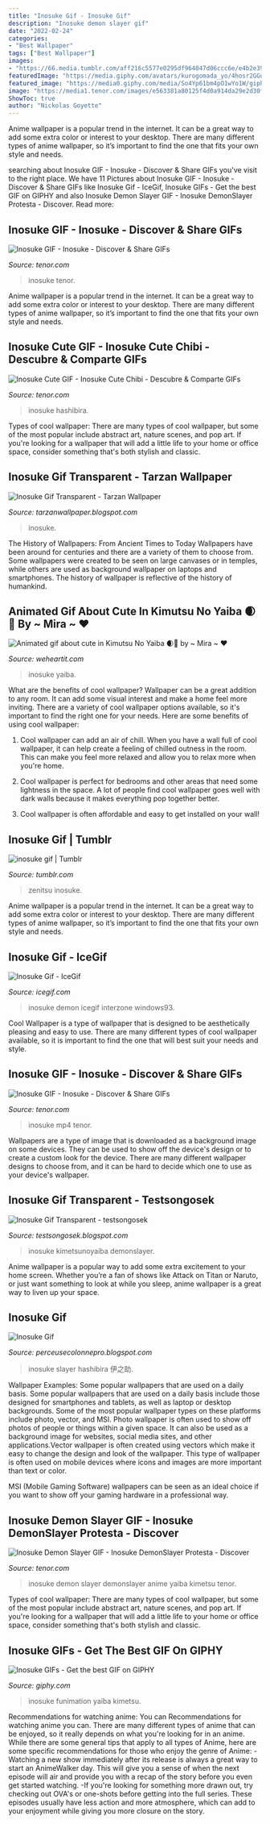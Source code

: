 ```yaml
---
title: "Inosuke Gif - Inosuke Gif"
description: "Inosuke demon slayer gif"
date: "2022-02-24"
categories:
- "Best Wallpaper"
tags: ["Best Wallpaper"]
images:
- "https://66.media.tumblr.com/aff216c5577e0295df964047d06ccc6e/e4b2e39c1a5ee112-44/s500x750/b7863ae2741c0d4af1ba1621b284c6af6dbf2176.gifv"
featuredImage: "https://media.giphy.com/avatars/kurogomada_yo/4hosr2GGun1E.gif"
featured_image: "https://media0.giphy.com/media/So4Yp61bm4pO1wYo1W/giphy.gif"
image: "https://media1.tenor.com/images/e563381a80125f4d0a914da29e2d30f4/tenor.gif?itemid=15385562"
ShowToc: true
author: "Nickolas Goyette"
---
```



Anime wallpaper is a popular trend in the internet. It can be a great way to add some extra color or interest to your desktop. There are many different types of anime wallpaper, so it’s important to find the one that fits your own style and needs.

	

		
searching about Inosuke GIF - Inosuke - Discover &amp; Share GIFs you've visit to the right place. We have 11 Pictures about Inosuke GIF - Inosuke - Discover &amp; Share GIFs like Inosuke Gif - IceGif, Inosuke GIFs - Get the best GIF on GIPHY and also Inosuke Demon Slayer GIF - Inosuke DemonSlayer Protesta - Discover. Read more:
		
    
## Inosuke GIF - Inosuke - Discover &amp; Share GIFs

<img loading=lazy src="https://media1.tenor.com/images/fbc9935500bb46350729f2fcd2c97688/tenor.gif?itemid=18002398" onerror="this.onerror=null;this.src='https://tse4.mm.bing.net/th?id=OIP.-8mTVQC7RjUHKfL80sl2iAHaHa&amp;pid=15.1';" alt="Inosuke GIF - Inosuke - Discover &amp; Share GIFs">

_Source: tenor.com_

>inosuke tenor. 

	

Anime wallpaper is a popular trend in the internet. It can be a great way to add some extra color or interest to your desktop. There are many different types of anime wallpaper, so it’s important to find the one that fits your own style and needs.

    
## Inosuke Cute GIF - Inosuke Cute Chibi - Descubre &amp; Comparte GIFs

<img loading=lazy src="https://c.tenor.com/-wcFtS0U0P0AAAAM/inosuke.gif" onerror="this.onerror=null;this.src='https://tse3.mm.bing.net/th?id=OIP.3r9qgV9QXhqBqG58S1pwcgAAAA&amp;pid=15.1';" alt="Inosuke Cute GIF - Inosuke Cute Chibi - Descubre &amp; Comparte GIFs">

_Source: tenor.com_

>inosuke hashibira. 

	

Types of cool wallpaper:
There are many types of cool wallpaper, but some of the most popular include abstract art, nature scenes, and pop art. If you're looking for a wallpaper that will add a little life to your home or office space, consider something that's both stylish and classic.

    
## Inosuke Gif Transparent - Tarzan Wallpaper

<img loading=lazy src="https://media.tenor.com/images/5a59b76286bc9fcfd624d29e820a23dd/tenor.gif" onerror="this.onerror=null;this.src='https://tse2.mm.bing.net/th?id=OIP.Wlm3Yoa8n8_WJNKeggoj3QAAAA&amp;pid=15.1';" alt="Inosuke Gif Transparent - Tarzan Wallpaper">

_Source: tarzanwallpaper.blogspot.com_

>inosuke. 

	

The History of Wallpapers: From Ancient Times to Today
Wallpapers have been around for centuries and there are a variety of them to choose from. Some wallpapers were created to be seen on large canvases or in temples, while others are used as background wallpaper on laptops and smartphones. The history of wallpaper is reflective of the history of humankind.

    
## Animated Gif About Cute In Kimutsu No Yaiba 🌒🌸 By ~ Mira ~ ♥️

<img loading=lazy src="https://data.whicdn.com/images/336551617/original.gif" onerror="this.onerror=null;this.src='https://tse1.mm.bing.net/th?id=OIP.WRfwR6SageaRHj0yydxXKwHaD-&amp;pid=15.1';" alt="Animated gif about cute in Kimutsu No Yaiba 🌒🌸 by ~ Mira ~ ♥️">

_Source: weheartit.com_

>inosuke yaiba. 

	

What are the benefits of cool wallpaper?
Wallpaper can be a great addition to any room. It can add some visual interest and make a home feel more inviting. There are a variety of cool wallpaper options available, so it's important to find the right one for your needs. Here are some benefits of using cool wallpaper: 
1. Cool wallpaper can add an air of chill. When you have a wall full of cool wallpaper, it can help create a feeling of chilled outness in the room. This can make you feel more relaxed and allow you to relax more when you're home. 

2. Cool wallpaper is perfect for bedrooms and other areas that need some lightness in the space. A lot of people find cool wallpaper goes well with dark walls because it makes everything pop together better. 

3. Cool wallpaper is often affordable and easy to get installed on your wall!

    
## Inosuke Gif | Tumblr

<img loading=lazy src="https://66.media.tumblr.com/aff216c5577e0295df964047d06ccc6e/e4b2e39c1a5ee112-44/s500x750/b7863ae2741c0d4af1ba1621b284c6af6dbf2176.gifv" onerror="this.onerror=null;this.src='https://tse2.mm.bing.net/th?id=OIP.a4DlY62Y20kCTSxd-kh5mQHaDt&amp;pid=15.1';" alt="inosuke gif | Tumblr">

_Source: tumblr.com_

>zenitsu inosuke. 

	

Anime wallpaper is a popular trend in the internet. It can be a great way to add some extra color or interest to your desktop. There are many different types of anime wallpaper, so it’s important to find the one that fits your own style and needs.

    
## Inosuke Gif - IceGif

<img loading=lazy src="https://www.icegif.com/wp-content/uploads/icegif-831.gif" onerror="this.onerror=null;this.src='https://tse4.mm.bing.net/th?id=OIP.cZwmg9gxjDwqqhK-kI09mwAAAA&amp;pid=15.1';" alt="Inosuke Gif - IceGif">

_Source: icegif.com_

>inosuke demon icegif interzone windows93. 

	

Cool Wallpaper is a type of wallpaper that is designed to be aesthetically pleasing and easy to use. There are many different types of cool wallpaper available, so it is important to find the one that will best suit your needs and style.

    
## Inosuke GIF - Inosuke - Discover &amp; Share GIFs

<img loading=lazy src="https://media1.tenor.com/images/e3398abd5d16352c37d156386c5a748b/tenor.gif?itemid=18002425" onerror="this.onerror=null;this.src='https://tse2.mm.bing.net/th?id=OIP.4zmKvV0WNSw30VY4bFp0iwHaHa&amp;pid=15.1';" alt="Inosuke GIF - Inosuke - Discover &amp; Share GIFs">

_Source: tenor.com_

>inosuke mp4 tenor. 

	

Wallpapers are a type of image that is downloaded as a background image on some devices. They can be used to show off the device's design or to create a custom look for the device. There are many different wallpaper designs to choose from, and it can be hard to decide which one to use as your device's wallpaper.

    
## Inosuke Gif Transparent - Testsongosek

<img loading=lazy src="https://media.giphy.com/avatars/kurogomada_yo/4hosr2GGun1E.gif" onerror="this.onerror=null;this.src='https://tse1.mm.bing.net/th?id=OIP.zKdD0gHJWtg2GhMLJMipnQHaHa&amp;pid=15.1';" alt="Inosuke Gif Transparent - testsongosek">

_Source: testsongosek.blogspot.com_

>inosuke kimetsunoyaiba demonslayer. 

	

Anime wallpaper is a popular way to add some extra excitement to your home screen. Whether you’re a fan of shows like Attack on Titan or Naruto, or just want something to look at while you sleep, anime wallpaper is a great way to liven up your space.

    
## Inosuke Gif

<img loading=lazy src="https://i.pinimg.com/originals/79/e0/e8/79e0e837ace5ddd710ec6b5d1f13f847.gif" onerror="this.onerror=null;this.src='https://tse4.mm.bing.net/th?id=OIP.TwH96A0081DKiLE6oFYpfwAAAA&amp;pid=15.1';" alt="Inosuke Gif">

_Source: perceusecolonnepro.blogspot.com_

>inosuke slayer hashibira 伊之助. 

	

Wallpaper Examples: Some popular wallpapers that are used on a daily basis.
Some popular wallpapers that are used on a daily basis include those designed for smartphones and tablets, as well as laptop or desktop backgrounds. Some of the most popular wallpaper types on these platforms include photo, vector, and MSI. 
Photo wallpaper is often used to show off photos of people or things within a given space. It can also be used as a background image for websites, social media sites, and other applications.Vector wallpaper is often created using vectors which make it easy to change the design and look of the wallpaper. This type of wallpaper is often used on mobile devices where icons and images are more important than text or color. 

MSI (Mobile Gaming Software) wallpapers can be seen as an ideal choice if you want to show off your gaming hardware in a professional way.

    
## Inosuke Demon Slayer GIF - Inosuke DemonSlayer Protesta - Discover

<img loading=lazy src="https://media1.tenor.com/images/e563381a80125f4d0a914da29e2d30f4/tenor.gif?itemid=15385562" onerror="this.onerror=null;this.src='https://tse2.mm.bing.net/th?id=OIP.5WM4GoASX00KkU2ini0w9AHaHa&amp;pid=15.1';" alt="Inosuke Demon Slayer GIF - Inosuke DemonSlayer Protesta - Discover">

_Source: tenor.com_

>inosuke demon slayer demonslayer anime yaiba kimetsu tenor. 

	

Types of cool wallpaper:
There are many types of cool wallpaper, but some of the most popular include abstract art, nature scenes, and pop art. If you're looking for a wallpaper that will add a little life to your home or office space, consider something that's both stylish and classic.

    
## Inosuke GIFs - Get The Best GIF On GIPHY

<img loading=lazy src="https://media0.giphy.com/media/So4Yp61bm4pO1wYo1W/giphy.gif" onerror="this.onerror=null;this.src='https://tse1.mm.bing.net/th?id=OIP.Wd-738o5YXwSdEj9sDznRQHaEK&amp;pid=15.1';" alt="Inosuke GIFs - Get the best GIF on GIPHY">

_Source: giphy.com_

>inosuke funimation yaiba kimetsu. 

	

Recommendations for watching anime: You can
Recommendations for watching anime you can. There are many different types of anime that can be enjoyed, so it really depends on what you're looking for in an anime. While there are some general tips that apply to all types of Anime, here are some specific recommendations for those who enjoy the genre of Anime: 
-Watching a new show immediately after its release is always a great way to start an AnimeWalker day. This will give you a sense of when the next episode will air and provide you with a recap of the story before you even get started watching. 
-If you're looking for something more drawn out, try checking out OVA's or one-shots before getting into the full series. These episodes usually have less action and more atmosphere, which can add to your enjoyment while giving you more closure on the story.

